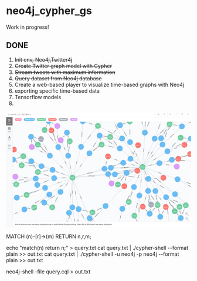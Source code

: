 # neo4j_cypher_gs

Work in progress!

## DONE

1) ~~Init env, Neo4j,Twitter4j~~
2) ~~Create Twitter graph model with Cypher~~
3) ~~Stream tweets with maximum information~~
5) ~~Query dataset from Neo4j database~~
6) Create a web-based player to visualize time-based graphs with Neo4j
7) exporting specific time-based data
8) Tensorflow models
9)

![Imgur](https://github.com/ibouig/neo4j_cypher_gs/blob/master/screen.png)



MATCH (n)-[r]->(m) RETURN n,r,m;

echo "match(n) return n;" > query.txt
cat query.txt | ./cypher-shell --format plain >> out.txt
cat query.txt | ./cypher-shell -u neo4j -p neo4j --format plain >> out.txt

neo4j-shell -file query.cql > out.txt
